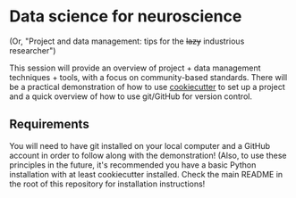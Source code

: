 # Data science for neuroscience

(Or, "Project and data management: tips for the ~~lazy~~ industrious researcher")

This session will provide an overview of project + data management techniques + tools, with a focus on community-based standards.
There will be a practical demonstration of how to use [cookiecutter](https://cookiecutter.readthedocs.io/en/1.7.2/) to set up a project and a quick overview of how to use git/GitHub for version control.

## Requirements

You will need to have git installed on your local computer and a GitHub account in order to follow along with the demonstration!
(Also, to use these principles in the future, it's recommended you have a basic Python installation with at least cookiecutter installed.
Check the main README in the root of this repository for installation instructions!
